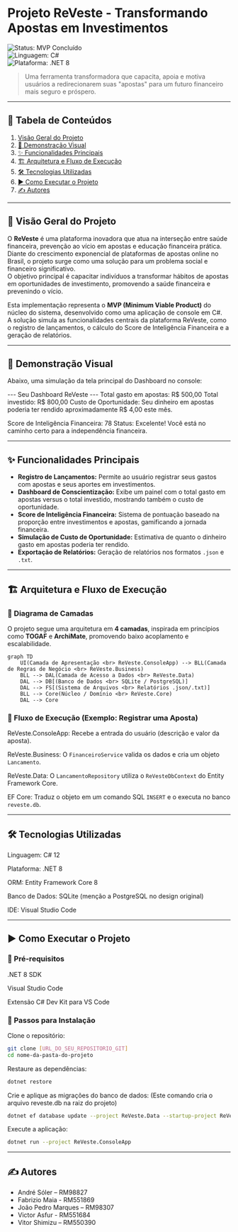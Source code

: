# Projeto ReVeste - Transformando Apostas em Investimentos

![Status: MVP Concluído](https://img.shields.io/badge/status-MVP%20Concluído-brightgreen?style=for-the-badge)  
![Linguagem: C#](https://img.shields.io/badge/csharp-%23239120.svg?style=for-the-badge&logo=c-sharp&logoColor=white)  
![Plataforma: .NET 8](https://img.shields.io/badge/.NET-8-5C2D91?style=for-the-badge&logo=.net&logoColor=white)  

> Uma ferramenta transformadora que capacita, apoia e motiva usuários a redirecionarem suas "apostas" para um futuro financeiro mais seguro e próspero.

---

## 📖 Tabela de Conteúdos

1. [Visão Geral do Projeto](#-visão-geral-do-projeto)  
2. [📸 Demonstração Visual](#-demonstração-visual)  
3. [✨ Funcionalidades Principais](#-funcionalidades-principais)  
4. [🏗️ Arquitetura e Fluxo de Execução](#️-arquitetura-e-fluxo-de-execução)  
5. [🛠️ Tecnologias Utilizadas](#️-tecnologias-utilizadas)  
6. [▶️ Como Executar o Projeto](#️-como-executar-o-projeto)  
7. [✍️ Autores](#️-autores)  

---

## 🎯 Visão Geral do Projeto

O **ReVeste** é uma plataforma inovadora que atua na interseção entre saúde financeira, prevenção ao vício em apostas e educação financeira prática.  
Diante do crescimento exponencial de plataformas de apostas online no Brasil, o projeto surge como uma solução para um problema social e financeiro significativo.  
O objetivo principal é capacitar indivíduos a transformar hábitos de apostas em oportunidades de investimento, promovendo a saúde financeira e prevenindo o vício.

Esta implementação representa o **MVP (Minimum Viable Product)** do núcleo do sistema, desenvolvido como uma aplicação de console em C#.  
A solução simula as funcionalidades centrais da plataforma ReVeste, como o registro de lançamentos, o cálculo do Score de Inteligência Financeira e a geração de relatórios.

---

## 📸 Demonstração Visual

Abaixo, uma simulação da tela principal do Dashboard no console:

--- Seu Dashboard ReVeste ---
Total gasto em apostas: R$ 500,00
Total investido: R$ 800,00
Custo de Oportunidade: Seu dinheiro em apostas poderia ter rendido aproximadamente R$ 4,00 este mês.

Score de Inteligência Financeira: 78
Status: Excelente! Você está no caminho certo para a independência financeira.

---

## ✨ Funcionalidades Principais

- **Registro de Lançamentos:** Permite ao usuário registrar seus gastos com apostas e seus aportes em investimentos.  
- **Dashboard de Conscientização:** Exibe um painel com o total gasto em apostas versus o total investido, mostrando também o custo de oportunidade.  
- **Score de Inteligência Financeira:** Sistema de pontuação baseado na proporção entre investimentos e apostas, gamificando a jornada financeira.  
- **Simulação de Custo de Oportunidade:** Estimativa de quanto o dinheiro gasto em apostas poderia ter rendido.  
- **Exportação de Relatórios:** Geração de relatórios nos formatos `.json` e `.txt`.  

---

## 🏗️ Arquitetura e Fluxo de Execução

### 🔹 Diagrama de Camadas

O projeto segue uma arquitetura em **4 camadas**, inspirada em princípios como **TOGAF** e **ArchiMate**, promovendo baixo acoplamento e escalabilidade.

```mermaid
graph TD
    UI(Camada de Apresentação <br> ReVeste.ConsoleApp) --> BLL(Camada de Regras de Negócio <br> ReVeste.Business)
    BLL --> DAL(Camada de Acesso a Dados <br> ReVeste.Data)
    DAL --> DB[(Banco de Dados <br> SQLite / PostgreSQL)]
    DAL --> FS[(Sistema de Arquivos <br> Relatórios .json/.txt)]
    BLL --> Core(Núcleo / Domínio <br> ReVeste.Core)
    DAL --> Core
```

### 🔹 Fluxo de Execução (Exemplo: Registrar uma Aposta)
ReVeste.ConsoleApp: Recebe a entrada do usuário (descrição e valor da aposta).

ReVeste.Business: O `FinanceiroService` valida os dados e cria um objeto `Lancamento`.

ReVeste.Data: O `LancamentoRepository` utiliza o `ReVesteDbContext` do Entity Framework Core.

EF Core: Traduz o objeto em um comando SQL `INSERT` e o executa no banco `reveste.db`.

---

## 🛠️ Tecnologias Utilizadas
Linguagem: C# 12

Plataforma: .NET 8

ORM: Entity Framework Core 8

Banco de Dados: SQLite (menção a PostgreSQL no design original)

IDE: Visual Studio Code

---

## ▶️ Como Executar o Projeto
### 🔹 Pré-requisitos
.NET 8 SDK

Visual Studio Code

Extensão C# Dev Kit para VS Code

### 🔹 Passos para Instalação

Clone o repositório:
```bash
git clone [URL_DO_SEU_REPOSITORIO_GIT]
cd nome-da-pasta-do-projeto
```
Restaure as dependências:
```bash
dotnet restore
```
Crie e aplique as migrações do banco de dados:
(Este comando cria o arquivo reveste.db na raiz do projeto)
```bash
dotnet ef database update --project ReVeste.Data --startup-project ReVeste.ConsoleApp
```
Execute a aplicação:
```bash
dotnet run --project ReVeste.ConsoleApp
```

---

## ✍️ Autores

- André Sóler – RM98827
- Fabrizio Maia - RM551869
- João Pedro Marques – RM98307
- Victor Asfur - RM551684
- Vitor Shimizu – RM550390
